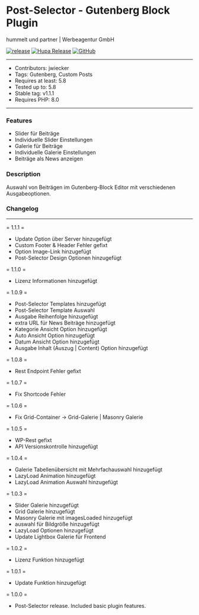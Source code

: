 # Post-Selector - Gutenberg Block Plugin 
hummelt und partner | Werbeagentur GmbH

[![release](https://img.shields.io/github/v/release/team-hummelt/wp-post-selector)](https://github.com/team-hummelt/wp-post-selector)
[![Hupa Release](https://img.shields.io/github/release-date/team-hummelt/wp-post-selector)](https://github.com/team-hummelt/wp-post-selector/releases/latest)
[![GitHub](https://img.shields.io/github/license/team-hummelt/wp-post-selector)](https://github.com/team-hummelt/wp-post-selector/blob/master/LICENSE.txt)

***
* Contributors: jwiecker
* Tags: Gutenberg, Custom Posts
* Requires at least: 5.8
* Tested up to: 5.8
* Stable tag: v1.1.1
* Requires PHP: 8.0

***
### Features
* Slider für Beiträge
* Individuelle Slider Einstellungen
* Galerie für Beiträge
* Individuelle Galerie Einstellungen
* Beiträge als News anzeigen

### Description
Auswahl von Beiträgen im Gutenberg-Block Editor mit verschiedenen Ausgabeoptionen.

### Changelog
***
= 1.1.1 =
* Update Option über Server hinzugefügt
* Custom Footer & Header Fehler gefixt
* Option Image-Link hinzugefügt
* Post-Selector Design Optionen hinzugefügt

= 1.1.0 =
* Lizenz Informationen hinzugefügt

= 1.0.9 =
* Post-Selector Templates hinzugefügt
* Post-Selector Template Auswahl
* Ausgabe Reihenfolge hinzugefügt
* extra URL für News Beiträge hinzugefügt
* Kategorie Ansicht Option hinzugefügt
* Auto Ansicht Option hinzugefügt
* Datum Ansicht Option hinzugefügt
* Ausgabe Inhalt (Auszug | Content) Option hinzugefügt

= 1.0.8 =
* Rest Endpoint Fehler gefixt

= 1.0.7 =
* Fix Shortcode Fehler

= 1.0.6 =
* Fix Grid-Container -> Grid-Galerie | Masonry Galerie

= 1.0.5 =
* WP-Rest gefixt
* API Versionskontrolle hinzugefügt


= 1.0.4 =
* Galerie Tabellenübersicht mit Mehrfachauswahl hinzugefügt
* LazyLoad Animation hinzugefügt
* LazyLoad Animation Auswahl hinzugefügt

= 1.0.3 =
* Slider Galerie hinzugefügt
* Grid Galerie hinzugefügt
* Masonry Galerie mit imagesLoaded hinzugefügt
* auswahl für Bildgröße hinzugefügt
* LazyLoad Optionen hinzugefügt
* Update Lightbox Galerie für Frontend

= 1.0.2 =
* Lizenz Funktion hinzugefügt

= 1.0.1 =
* Update Funktion hinzugefügt

= 1.0.0 =
* Post-Selector release. Included basic plugin features.

